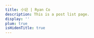 ```yaml
---
title: 小记 | Ryan Co
description: This is a post list page.
display: ''
plum: true
isHidenTitle: true
---
```


<ListPosts />